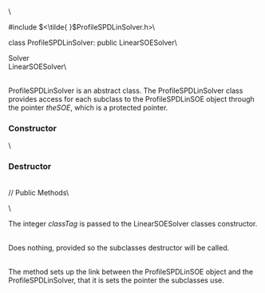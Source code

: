 \

\#include $<\tilde{ }$ProfileSPDLinSolver.h$>$\

class ProfileSPDLinSolver: public LinearSOESolver\

Solver\
LinearSOESolver\

\
ProfileSPDLinSolver is an abstract class. The ProfileSPDLinSolver class
provides access for each subclass to the ProfileSPDLinSOE object through
the pointer *theSOE*, which is a protected pointer.

### Constructor

\
### Destructor

\
// Public Methods\

\

The integer *classTag* is passed to the LinearSOESolver classes
constructor.

\
Does nothing, provided so the subclasses destructor will be called.

\
The method sets up the link between the ProfileSPDLinSOE object and the
ProfileSPDLinSolver, that it is sets the pointer the subclasses use.
